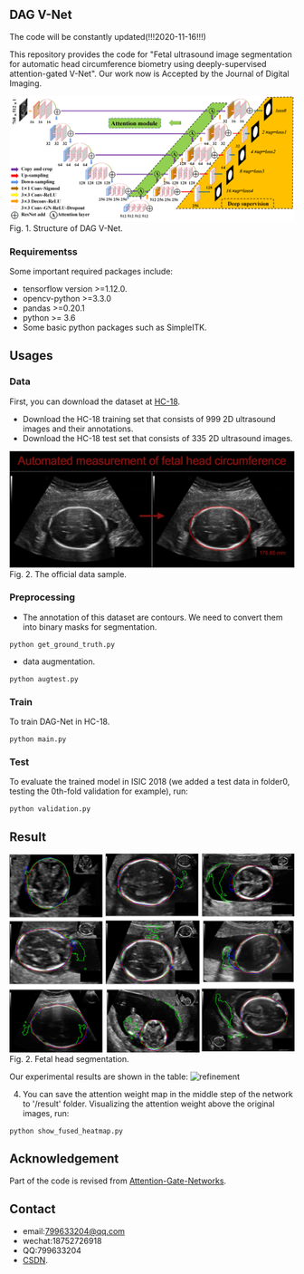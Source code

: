 ## DAG V-Net
The code will be constantly updated(!!!2020-11-16!!!)

This repository provides the code for "Fetal ultrasound image segmentation for automatic head circumference biometry using deeply-supervised attention-gated V-Net". Our work now is Accepted by the Journal of Digital Imaging.

![img_net](./pictures/model.jpg)
Fig. 1. Structure of DAG V-Net.



### Requirementss
Some important required packages include:
* tensorflow version >=1.12.0.
* opencv-python >=3.3.0
* pandas >=0.20.1
* python >= 3.6 
* Some basic python packages such as SimpleITK.



## Usages
### Data
First, you can download the dataset at [HC-18][data_link]. 
* Download the HC-18 training set that consists of 999 2D ultrasound images and their annotations. 
* Download the HC-18 test set that consists of 335 2D ultrasound images.  

![img_src](./pictures/HC18.png)
Fig. 2. The official data sample.

[data_link]:https://hc18.grand-challenge.org/


### Preprocessing
* The annotation of this dataset are contours. We need to convert them into binary masks for segmentation.
```
python get_ground_truth.py
```

* data augmentation.
```
python augtest.py
```
### Train
To train DAG-Net in HC-18.
```
python main.py
```

### Test
To evaluate the trained model in ISIC 2018 (we added a test data in folder0, testing the 0th-fold validation for example), run:
```
python validation.py
```

## Result
![uncertainty](./pictures/comparison.jpg)
Fig. 2. Fetal head segmentation.


Our experimental results are shown in the table:
![refinement](./pictures/skin_segmentation_results_table.png)

4. You can save the attention weight map in the middle step of the network to '/result' folder. Visualizing the attention weight above the original images, run:
```
python show_fused_heatmap.py
```

## Acknowledgement
Part of the code is revised from [Attention-Gate-Networks][AG].

[AG]:https://github.com/ozan-oktay/Attention-Gated-Networks

## Contact
* email:799633204@qq.com
* wechat:18752726918
* QQ:799633204
* [CSDN][web_link].


[web_link]:https://hc18.grand-challenge.org/









